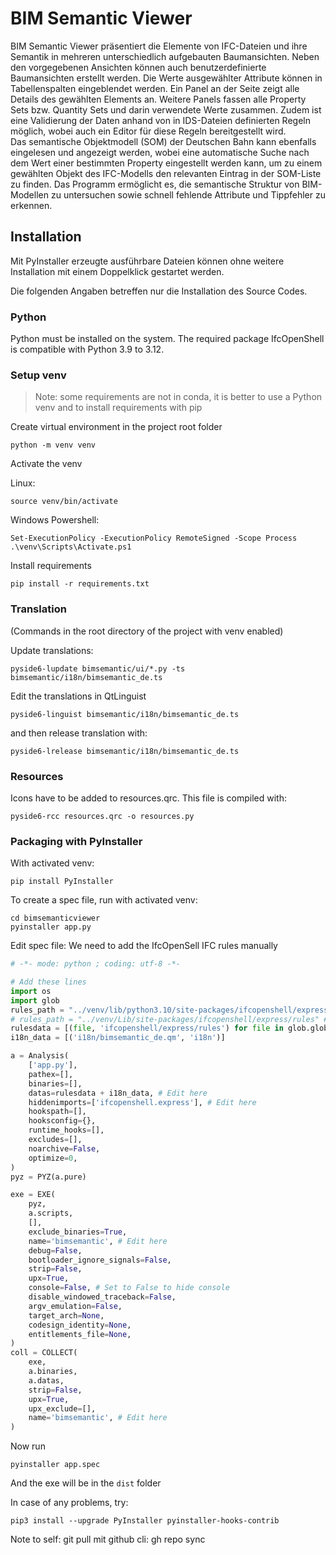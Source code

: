 # BIM Semantic Viewer

BIM Semantic Viewer
präsentiert die Elemente von IFC-Dateien und ihre Semantik in mehreren 
unterschiedlich aufgebauten Baumansichten. Neben den vorgegebenen Ansichten 
können auch benutzerdefinierte Baumansichten erstellt werden. Die Werte 
ausgewählter Attribute können in Tabellenspalten eingeblendet werden.
Ein Panel an der Seite zeigt alle Details des gewählten Elements an. 
Weitere Panels fassen alle Property Sets bzw. Quantity Sets und darin verwendete Werte zusammen.
Zudem ist eine Validierung der Daten anhand von in IDS-Dateien definierten Regeln 
möglich, wobei auch ein Editor für diese Regeln bereitgestellt wird.  
Das semantische Objektmodell (SOM) der Deutschen Bahn kann ebenfalls eingelesen
und angezeigt werden, wobei eine automatische Suche nach dem Wert einer 
bestimmten Property eingestellt werden kann, um zu einem gewählten Objekt 
des IFC-Modells den relevanten Eintrag in der SOM-Liste zu finden.
Das Programm ermöglicht es, die semantische Struktur von BIM-Modellen zu untersuchen
sowie schnell fehlende Attribute und Tippfehler zu erkennen. 



## Installation 

Mit PyInstaller erzeugte ausführbare Dateien können ohne weitere Installation 
mit einem Doppelklick gestartet werden. 

Die folgenden Angaben betreffen nur die Installation des Source Codes.
### Python

Python must be installed on the system.
The required package IfcOpenShell is compatible with Python 3.9 to 3.12.

### Setup venv
> Note: some requirements are not in conda, it is better to use a Python venv and to install requirements with pip

Create virtual environment in the project root folder
```
python -m venv venv
```

Activate the venv

Linux:
```
source venv/bin/activate
```

Windows Powershell:
```
Set-ExecutionPolicy -ExecutionPolicy RemoteSigned -Scope Process
.\venv\Scripts\Activate.ps1
```

Install requirements
```
pip install -r requirements.txt
```
### Translation
(Commands in the root directory of the project with venv enabled)

Update translations:
```
pyside6-lupdate bimsemantic/ui/*.py -ts bimsemantic/i18n/bimsemantic_de.ts
```

Edit the translations in QtLinguist 
```
pyside6-linguist bimsemantic/i18n/bimsemantic_de.ts
```

and then release translation with:
```
pyside6-lrelease bimsemantic/i18n/bimsemantic_de.ts
```

### Resources

Icons have to be added to resources.qrc. This file is compiled with:

```
pyside6-rcc resources.qrc -o resources.py
```


### Packaging with PyInstaller
With activated venv:
```
pip install PyInstaller
```

To create a spec file, run with activated venv:
```
cd bimsemanticviewer
pyinstaller app.py
```

Edit spec file: We need to add the IfcOpenSell IFC rules manually
```python
# -*- mode: python ; coding: utf-8 -*-

# Add these lines
import os
import glob
rules_path = "../venv/lib/python3.10/site-packages/ifcopenshell/express/rules" # Linux
# rules_path = "../venv/Lib/site-packages/ifcopenshell/express/rules" # Windows
rulesdata = [(file, 'ifcopenshell/express/rules') for file in glob.glob(rules_path)]
i18n_data = [('i18n/bimsemantic_de.qm', 'i18n')]

a = Analysis(
    ['app.py'],
    pathex=[],
    binaries=[],
    datas=rulesdata + i18n_data, # Edit here
    hiddenimports=['ifcopenshell.express'], # Edit here
    hookspath=[],
    hooksconfig={},
    runtime_hooks=[],
    excludes=[],
    noarchive=False,
    optimize=0,
)
pyz = PYZ(a.pure)

exe = EXE(
    pyz,
    a.scripts,
    [],
    exclude_binaries=True,
    name='bimsemantic', # Edit here
    debug=False,
    bootloader_ignore_signals=False,
    strip=False,
    upx=True,
    console=False, # Set to False to hide console
    disable_windowed_traceback=False,
    argv_emulation=False,
    target_arch=None,
    codesign_identity=None,
    entitlements_file=None,
)
coll = COLLECT(
    exe,
    a.binaries,
    a.datas,
    strip=False,
    upx=True,
    upx_exclude=[],
    name='bimsemantic', # Edit here
)

```

Now run
```
pyinstaller app.spec
```
And the exe will be in the `dist` folder

In case of any problems, try:
```
pip3 install --upgrade PyInstaller pyinstaller-hooks-contrib
```

Note to self: git pull mit github cli: gh repo sync

